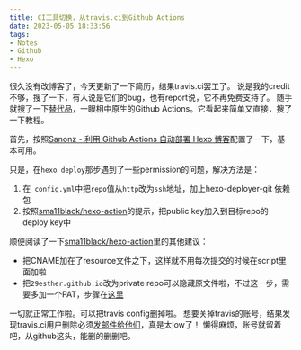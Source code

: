 ```yaml
---
title: CI工具切换，从travis.ci到Github Actions
date: 2023-05-05 18:33:56
tags:
- Notes
- Github
- Hexo
---
```


很久没有改博客了，今天更新了一下简历，结果travis.ci罢工了。
说是我的credit不够，搜了一下，有人说是它们的bug，也有report说，它不再免费支持了。
随手就搜了一下[替代品](https://earthly.dev/blog/migrating-from-travis/)，一眼相中原生的Github Actions。它看起来简单又直接，搜了一下教程。

首先，按照[Sanonz - 利用 Github Actions 自动部署 Hexo 博客](https://sanonz.github.io/2020/deploy-a-hexo-blog-from-github-actions/)配置了一下，基本可用。

只是，在`hexo deploy`那步遇到了一些permission的问题，解决方法是：
1. 在`_config.yml`中把`repo`值从`http`改为`ssh`地址，加上hexo-deployer-git 依赖包
2. 按照[sma11black/hexo-action](https://github.com/sma11black/hexo-action#step-1-setup-deploy-keys-and-secrets)的提示，把public key加入到目标repo的deploy key中

顺便阅读了一下[sma11black/hexo-action](https://github.com/sma11black/hexo-action#step-1-setup-deploy-keys-and-secrets)里的其他建议：
* 把CNAME加在了resource文件之下，这样就不用每次提交的时候在script里面加啦
* 把`29esther.github.io`改为private repo可以隐藏原文件啦，不过这一步，需要多加一个PAT，步骤在[这里](https://github.com/actions/checkout#Checkout-multiple-repos-private)


一切就正常工作啦。可以把travis config删掉啦。
想要关掉travis的账号，结果发现travis.ci用户删除必须[发邮件给他们](https://travis-ci.community/t/account-removal/13164)，真是太low了！
懒得麻烦，账号就留着吧，从github这头，能删的删删吧。

